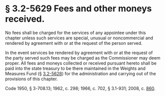 # § 3.2-5629 Fees and other moneys received.

<p>No fees shall be charged for the services of any appointee under this chapter unless such services are special, unusual or noncommercial and rendered by agreement with or at the request of the person served.</p><p>In the event services be rendered by agreement with or at the request of the party served such fees may be charged as the Commissioner may deem proper. All fees and moneys collected or received pursuant hereto shall be paid into the state treasury to be there maintained in the Weights and Measures Fund (§ <a href='http://law.lis.virginia.gov/vacode/3.2-5628/'>3.2-5628</a>) for the administration and carrying out of the provisions of this chapter.</p><p>Code 1950, § 3-708.13; 1962, c. 298; 1966, c. 702, § 3.1-931; 2008, c. <a href='http://lis.virginia.gov/cgi-bin/legp604.exe?081+ful+CHAP0860'>860</a>.</p>